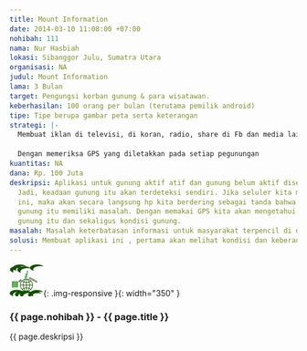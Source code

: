 ```yaml
---
title: Mount Information
date: 2014-03-10 11:08:00 +07:00
nohibah: 111
nama: Nur Hasbiah
lokasi: Sibanggor Julu, Sumatra Utara
organisasi: NA
judul: Mount Information
lama: 3 Bulan
target: Pengungsi korban gunung & para wisatawan.
keberhasilan: 100 orang per bulan (terutama pemilik android)
tipe: Tipe berupa gambar peta serta keterangan
strategi: |-
  Membuat iklan di televisi, di koran, radio, share di Fb dan media lainnya.

  Dengan memeriksa GPS yang diletakkan pada setiap pegunungan
kuantitas: NA
dana: Rp. 100 Juta
deskripsi: Aplikasi untuk gunung aktif atif dan gunung belum aktif diseluruh indonesia.
  Jadi, keadaan gunung itu akan terdeteksi sendiri. Jika seluler kita memilki aplikasi
  ini, maka akan secara langsung hp kita berdering sebagai tanda bahwa salah satu
  gunung itu memiliki masalah. Dengan memakai GPS kita akan mengetahui keberadaan
  gunung itu dan sekaligus kondisi gunung.
masalah: Masalah keterbatasan informasi untuk masyarakat terpencil di daerah pegunungan
solusi: Membuat aplikasi ini , pertama akan melihat kondisi dan keberadaan gunung
---
```


![111](/static/img/hibahcms/111.png){: .img-responsive }{: width="350" }

### {{ page.nohibah }} - {{ page.title }}

{{ page.deskripsi }}
